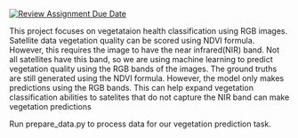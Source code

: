 [![Review Assignment Due Date](https://classroom.github.com/assets/deadline-readme-button-24ddc0f5d75046c5622901739e7c5dd533143b0c8e959d652212380cedb1ea36.svg)](https://classroom.github.com/a/6ndC2138)


This project focuses on vegetataion health classification using RGB images. Satellite data vegetation quality can be scored using NDVI formula. However, this requires the image to have the near infrared(NIR) band. Not all satellites have this band, so we are using machine learning to predict vegetation quality using the RGB bands of the images. The ground truths are still generated using the NDVI formula. However, the model only makes predictions using the RGB bands. This can help expand vegetation classification abilities to satelites that do not capture the NIR band can make vegetation predictions

Run prepare_data.py to process data for our vegetation prediction task.

